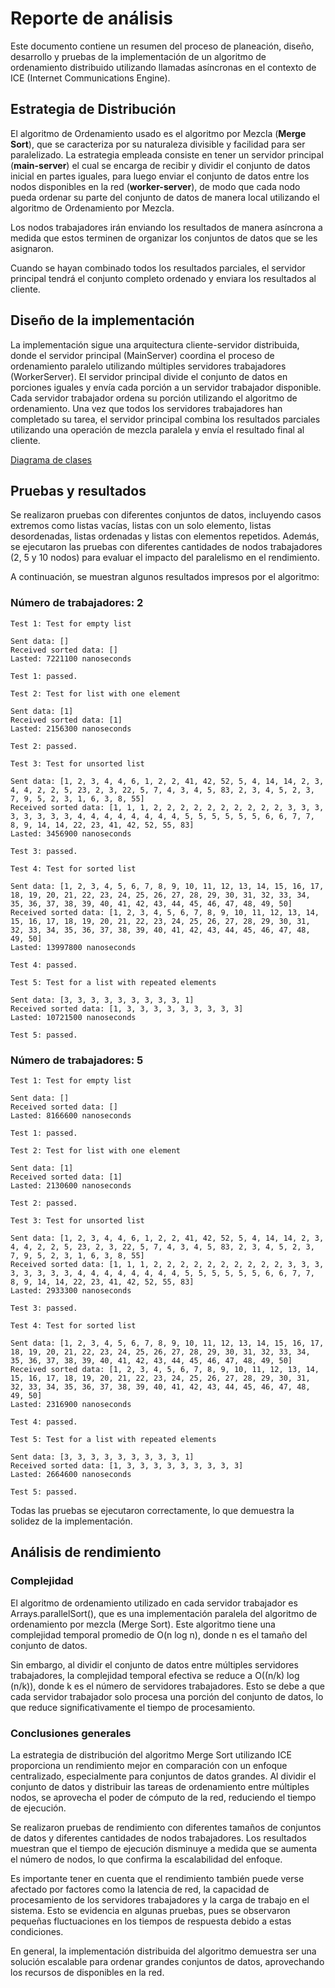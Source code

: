 # Reporte de análisis

Este documento contiene un resumen del proceso de planeación, diseño, desarrollo y pruebas de la implementación de un algoritmo de ordenamiento distribuido utilizando llamadas asíncronas en el contexto de ICE (Internet Communications Engine).

## Estrategia de Distribución

El algoritmo de Ordenamiento usado es el algoritmo por Mezcla (**Merge Sort**), que se caracteriza por su naturaleza divisible y facilidad para ser paralelizado. La estrategia empleada consiste en tener un servidor principal (**main-server**) el cual se encarga de recibir y dividir el conjunto de datos inicial en partes iguales, para luego enviar el conjunto de datos entre los nodos disponibles en la red (**worker-server**), de modo que cada nodo pueda ordenar su parte del conjunto de datos de manera local utilizando el algoritmo de Ordenamiento por Mezcla.

Los nodos trabajadores irán enviando los resultados de manera asíncrona a medida que estos terminen de organizar los conjuntos de datos que se les asignaron.

Cuando se hayan combinado todos los resultados parciales, el servidor principal tendrá el conjunto completo ordenado y enviara los resultados al cliente.

## Diseño de la implementación

La implementación sigue una arquitectura cliente-servidor distribuida, donde el servidor principal (MainServer) coordina el proceso de ordenamiento paralelo utilizando múltiples servidores trabajadores (WorkerServer). El servidor principal divide el conjunto de datos en porciones iguales y envía cada porción a un servidor trabajador disponible. Cada servidor trabajador ordena su porción utilizando el algoritmo de ordenamiento. Una vez que todos los servidores trabajadores han completado su tarea, el servidor principal combina los resultados parciales utilizando una operación de mezcla paralela y envía el resultado final al cliente.

[Diagrama de clases](./ICE.jpg)

## Pruebas y resultados

Se realizaron pruebas con diferentes conjuntos de datos, incluyendo casos extremos como listas vacías, listas con un solo elemento, listas desordenadas, listas ordenadas y listas con elementos repetidos. Además, se ejecutaron las pruebas con diferentes cantidades de nodos trabajadores (2, 5 y 10 nodos) para evaluar el impacto del paralelismo en el rendimiento. 

A continuación, se muestran algunos resultados impresos por el algoritmo:

### Número de trabajadores: 2

```
Test 1: Test for empty list

Sent data: []
Received sorted data: []
Lasted: 7221100 nanoseconds

Test 1: passed.
```

```
Test 2: Test for list with one element

Sent data: [1]
Received sorted data: [1]
Lasted: 2156300 nanoseconds

Test 2: passed.
```

```
Test 3: Test for unsorted list

Sent data: [1, 2, 3, 4, 4, 6, 1, 2, 2, 41, 42, 52, 5, 4, 14, 14, 2, 3, 4, 4, 2, 2, 5, 23, 2, 3, 22, 5, 7, 4, 3, 4, 5, 83, 2, 3, 4, 5, 2, 3, 7, 9, 5, 2, 3, 1, 6, 3, 8, 55]
Received sorted data: [1, 1, 1, 2, 2, 2, 2, 2, 2, 2, 2, 2, 2, 3, 3, 3, 3, 3, 3, 3, 3, 4, 4, 4, 4, 4, 4, 4, 4, 5, 5, 5, 5, 5, 5, 6, 6, 7, 7, 8, 9, 14, 14, 22, 23, 41, 42, 52, 55, 83]
Lasted: 3456900 nanoseconds

Test 3: passed.
```

```
Test 4: Test for sorted list

Sent data: [1, 2, 3, 4, 5, 6, 7, 8, 9, 10, 11, 12, 13, 14, 15, 16, 17, 18, 19, 20, 21, 22, 23, 24, 25, 26, 27, 28, 29, 30, 31, 32, 33, 34, 35, 36, 37, 38, 39, 40, 41, 42, 43, 44, 45, 46, 47, 48, 49, 50]
Received sorted data: [1, 2, 3, 4, 5, 6, 7, 8, 9, 10, 11, 12, 13, 14, 15, 16, 17, 18, 19, 20, 21, 22, 23, 24, 25, 26, 27, 28, 29, 30, 31, 32, 33, 34, 35, 36, 37, 38, 39, 40, 41, 42, 43, 44, 45, 46, 47, 48, 49, 50]
Lasted: 13997800 nanoseconds

Test 4: passed.
```

```
Test 5: Test for a list with repeated elements

Sent data: [3, 3, 3, 3, 3, 3, 3, 3, 3, 1]
Received sorted data: [1, 3, 3, 3, 3, 3, 3, 3, 3, 3]
Lasted: 10721500 nanoseconds

Test 5: passed.
```

### Número de trabajadores: 5

```
Test 1: Test for empty list

Sent data: []
Received sorted data: []
Lasted: 8166600 nanoseconds

Test 1: passed.
```

```
Test 2: Test for list with one element

Sent data: [1]
Received sorted data: [1]
Lasted: 2130600 nanoseconds

Test 2: passed.
```

```
Test 3: Test for unsorted list

Sent data: [1, 2, 3, 4, 4, 6, 1, 2, 2, 41, 42, 52, 5, 4, 14, 14, 2, 3, 4, 4, 2, 2, 5, 23, 2, 3, 22, 5, 7, 4, 3, 4, 5, 83, 2, 3, 4, 5, 2, 3, 7, 9, 5, 2, 3, 1, 6, 3, 8, 55]
Received sorted data: [1, 1, 1, 2, 2, 2, 2, 2, 2, 2, 2, 2, 2, 3, 3, 3, 3, 3, 3, 3, 3, 4, 4, 4, 4, 4, 4, 4, 4, 5, 5, 5, 5, 5, 5, 6, 6, 7, 7, 8, 9, 14, 14, 22, 23, 41, 42, 52, 55, 83]
Lasted: 2933300 nanoseconds

Test 3: passed.
```

```
Test 4: Test for sorted list

Sent data: [1, 2, 3, 4, 5, 6, 7, 8, 9, 10, 11, 12, 13, 14, 15, 16, 17, 18, 19, 20, 21, 22, 23, 24, 25, 26, 27, 28, 29, 30, 31, 32, 33, 34, 35, 36, 37, 38, 39, 40, 41, 42, 43, 44, 45, 46, 47, 48, 49, 50]
Received sorted data: [1, 2, 3, 4, 5, 6, 7, 8, 9, 10, 11, 12, 13, 14, 15, 16, 17, 18, 19, 20, 21, 22, 23, 24, 25, 26, 27, 28, 29, 30, 31, 32, 33, 34, 35, 36, 37, 38, 39, 40, 41, 42, 43, 44, 45, 46, 47, 48, 49, 50]
Lasted: 2316900 nanoseconds

Test 4: passed.
```

```
Test 5: Test for a list with repeated elements

Sent data: [3, 3, 3, 3, 3, 3, 3, 3, 3, 1]
Received sorted data: [1, 3, 3, 3, 3, 3, 3, 3, 3, 3]
Lasted: 2664600 nanoseconds

Test 5: passed.
```

Todas las pruebas se ejecutaron correctamente, lo que demuestra la solidez de la implementación.

## Análisis de rendimiento

### Complejidad

El algoritmo de ordenamiento utilizado en cada servidor trabajador es Arrays.parallelSort(), que es una implementación paralela del algoritmo de ordenamiento por mezcla (Merge Sort). Este algoritmo tiene una complejidad temporal promedio de O(n log n), donde n es el tamaño del conjunto de datos.

Sin embargo, al dividir el conjunto de datos entre múltiples servidores trabajadores, la complejidad temporal efectiva se reduce a O((n/k) log (n/k)), donde k es el número de servidores trabajadores. Esto se debe a que cada servidor trabajador solo procesa una porción del conjunto de datos, lo que reduce significativamente el tiempo de procesamiento.

### Conclusiones generales

La estrategia de distribución del algoritmo Merge Sort utilizando ICE proporciona un rendimiento mejor en comparación con un enfoque centralizado, especialmente para conjuntos de datos grandes. Al dividir el conjunto de datos y distribuir las tareas de ordenamiento entre múltiples nodos, se aprovecha el poder de cómputo de la red, reduciendo el tiempo de ejecución.

Se realizaron pruebas de rendimiento con diferentes tamaños de conjuntos de datos y diferentes cantidades de nodos trabajadores. Los resultados muestran que el tiempo de ejecución disminuye a medida que se aumenta el número de nodos, lo que confirma la escalabilidad del enfoque.

Es importante tener en cuenta que el rendimiento también puede verse afectado por factores como la latencia de red, la capacidad de procesamiento de los servidores trabajadores y la carga de trabajo en el sistema. Esto se evidencia en algunas pruebas, pues se observaron pequeñas fluctuaciones en los tiempos de respuesta debido a estas condiciones.

En general, la implementación distribuida del algoritmo demuestra ser una solución escalable para ordenar grandes conjuntos de datos, aprovechando los recursos de disponibles en la red.
